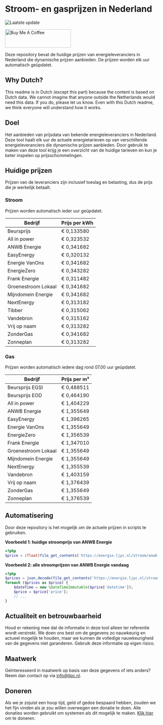 # Stroom- en gasprijzen in Nederland

![Laatste update](https://img.shields.io/badge/laatste%20update-2024--12--30%2009%3A00%20CET-brightgreen)

<a href="https://www.buymeacoffee.com/Lars-" target="_blank"><img src="https://cdn.buymeacoffee.com/buttons/v2/default-orange.png" alt="Buy Me A Coffee" height="60" style="height: 60px !important;width: 217px !important;" ></a>

Deze repository bevat de huidige prijzen van energieleveranciers in Nederland die dynamische prijzen aanbieden. De prijzen worden elk uur automatisch geüpdatet.

## Why Dutch?

This readme is in Dutch (except this part) because the content is based on Dutch data. We cannot imagine that anyone outside the Netherlands would need this data. If you do, please let us know. Even with this Dutch readme, we think
everyone will understand how it works.

## Doel

Het aanbieden van prijsdata van bekende energieleveranciers in Nederland. Deze tool haalt elk uur de actuele energietarieven op van verschillende energieleveranciers die dynamische prijzen aanbieden. Door gebruik te maken van deze tool
krijg je een overzicht van de huidige tarieven en kun je beter inspelen op prijsschommelingen.

## Huidige prijzen

Prijzen van de leveranciers zijn inclusief toeslag en belasting, dus de prijs die je werkelijk betaalt.

### Stroom

Prijzen worden automatisch ieder uur geüpdatet.

 Bedrijf | Prijs per kWh 
---------|---------------
Beursprijs | € 0,133580
All in power | € 0,323532
ANWB Energie | € 0,341682
EasyEnergy | € 0,320132
Energie VanOns | € 0,341682
EnergieZero | € 0,343282
Frank Energie | € 0,311482
Groenestroom Lokaal | € 0,341682
Mijndomein Energie | € 0,341682
NextEnergy | € 0,313182
Tibber | € 0,315062
Vandebron | € 0,315162
Vrij op naam | € 0,313282
ZonderGas | € 0,341682
Zonneplan | € 0,313282


### Gas

Prijzen worden automatisch iedere dag rond 07.00 uur geüpdatet.

 Bedrijf | Prijs per m³ 
---------|--------------
Beursprijs EGSI | € 0,488511
Beursprijs EOD | € 0,464190
All in power | € 1,404229
ANWB Energie | € 1,355649
EasyEnergy | € 1,396265
Energie VanOns | € 1,355649
EnergieZero | € 1,356539
Frank Energie | € 1,347010
Groenestroom Lokaal | € 1,355649
Mijndomein Energie | € 1,355649
NextEnergy | € 1,355539
Vandebron | € 1,403159
Vrij op naam | € 1,376439
ZonderGas | € 1,355649
Zonneplan | € 1,376539


## Automatisering

Door deze repository is het mogelijk om de actuele prijzen in scripts te gebruiken.

**Voorbeeld 1: huidige stroomprijs van ANWB Energie**

```php
<?php
$price = (float)file_get_contents('https://energie.ljpc.nl/stroom/anwb-energie-nu.txt');

```

**Voorbeeld 2: alle stroomprijzen van ANWB Energie vandaag**

```php
<?php
$prices = json_decode(file_get_contents('https://energie.ljpc.nl/stroom/all-in-power-vandaag.json'),true);
foreach ($prices as $price) {
    $dateTime = new \DateTimeImmutable($price['datetime']);
    $price = $price['price'];
    // ...
}
```

## Actualiteit en betrouwbaarheid

Houd er rekening mee dat de informatie in deze tool alleen ter referentie wordt verstrekt. We doen ons best om de gegevens zo nauwkeurig en actueel mogelijk te houden, maar we kunnen de volledige nauwkeurigheid van de gegevens niet
garanderen. Gebruik deze informatie op eigen risico.

## Maatwerk

Geïnteresseerd in maatwerk op basis van deze gegevens of iets anders? Neem dan contact op
via [info@ljpc.nl](mailto:info@ljpc.nl?subject=Energie%20prijzen).

## Doneren

Als we je zojuist een hoop tijd, geld of gedoe bespaard hebben, zouden we het fijn vinden als je zou willen overwegen een
donatie te doen. Alle donaties worden gebruikt om systemen als dit mogelijk te
maken. [Klik hier](https://www.buymeacoffee.com/Lars-) om te doneren.
